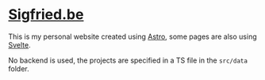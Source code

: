 # [Sigfried.be](https://sigfried.be)

This is my personal website created using [Astro](https://astro.build/), some pages are also using [Svelte](https://svelte.dev/).

No backend is used, the projects are specified in a TS file in the `src/data` folder.